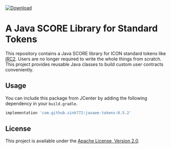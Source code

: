 [ ![Download](https://api.bintray.com/packages/sink772/maven/javaee-tokens/images/download.svg) ](https://bintray.com/sink772/maven/javaee-tokens/_latestVersion)

# A Java SCORE Library for Standard Tokens

This repository contains a Java SCORE library for ICON standard tokens like [IRC2](https://github.com/icon-project/IIPs/blob/master/IIPS/iip-2.md).
Users are no longer required to write the whole things from scratch.
This project provides reusable Java classes to build custom user contracts conveniently.

## Usage

You can include this package from JCenter by adding the following dependency in your `build.gradle`.

```groovy
implementation 'com.github.sink772:javaee-tokens:0.5.2'
```

## License

This project is available under the [Apache License, Version 2.0](LICENSE).

